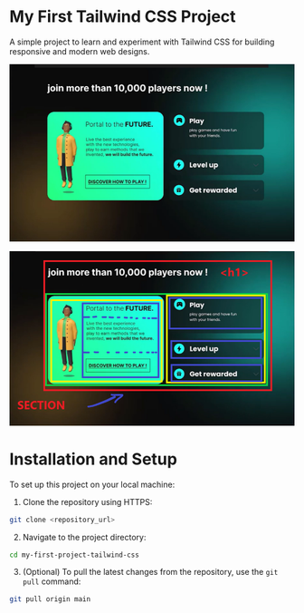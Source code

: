 # My First Tailwind CSS Project
A simple project to learn and experiment with Tailwind CSS for building responsive and modern web designs.


![design](images/image1.png)

![design with specifications.](images/image2.png)

# Installation and Setup

To set up this project on your local machine:
1. Clone the repository using HTTPS:

```bash
git clone <repository_url>
```

2. Navigate to the project directory:

```bash
cd my-first-project-tailwind-css
```

3. (Optional) To pull the latest changes from the repository, use the `git pull` command:

```bash
git pull origin main
```
